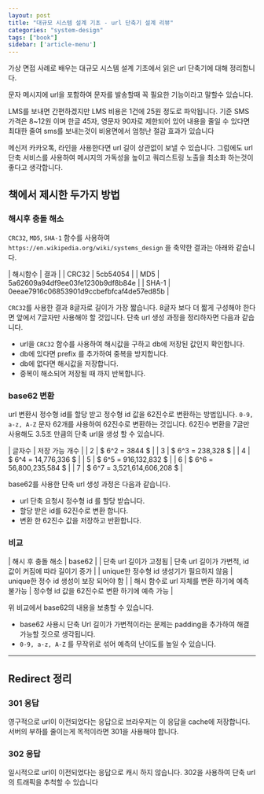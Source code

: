 ```yaml
---
layout: post
title: "대규모 시스템 설계 기초 - url 단축기 설계 리뷰"
categories: "system-design"
tags: ["book"]
sidebar: ['article-menu']
---
```


가상 면접 사례로 배우는 대규모 시스템 설계 기초에서 읽은 url 단축기에 대해 정리합니다.

문자 메시지에 url을 포함하여 문자를 발송할때 꼭 필요한 기능이라고 말할수 있습니다.

LMS를 보내면 간편하겠지만 LMS 비용은 1건에 25원 정도로 파악됩니다.
기준 SMS 가격은 8~12원 이며 한글 45자, 영문자 90자로 제한되어 있어 내용을 줄일 수 있다면 최대한 줄여 sms를 보내는것이 비용면에서 엄청난 절감 효과가 있습니다

메신저 카카오톡, 라인을 사용한다면 url 길이 상관없이 보낼 수 있습니다.
그럼에도 url 단축 서비스를 사용하여 메시지의 가독성을 높이고 쿼리스트링 노출을 최소화 하는것이 좋다고 생각합니다.



## 책에서 제시한 두가지 방법

### 해시후 충돌 해소
`CRC32`, `MD5`, `SHA-1` 함수를 사용하여 `https://en.wikipedia.org/wiki/systems_design` 을 축약한 결과는 아래와 같습니다.

| 해시함수 | 결과 |
| CRC32	| 5cb54054 |
| MD5	| 5a62609a94df9ee03fe1230b9df8b84e |
| SHA-1	| 0eeae7916c06853901d9ccbefbfcaf4de57ed85b |

`CRC32`를 사용한 결과 8글자로 길이가 가장 짧습니다. 8글자 보다 더 짧게 구성해야 한다면 앞에서 7글자만 사용해야 할 것입니다.
단축 url 생성 과정을 정리하자면 다음과 같습니다.

- url을 `CRC32` 함수를 사용하여 해시값을 구하고 db에 저장된 값인지 확인합니다.
- db에 있다면 prefix 를 추가하여 중복을 방지합니다.
- db에 없다면 해시값을 저장합니다. 
- 중복이 해소되어 저장될 때 까지 반복합니다.


### base62 변환
url 변환시 정수형 id를 할당 받고 정수형 id 값을 62진수로 변환하는 방법입니다.
`0-9, a-z, A-Z` 문자 62개를 사용하여 62진수로 변환하는 것입니다.
62진수 변환을 7글만 사용해도 3.5조 만큼의 단축 url을 생성 할 수 있습니다.

| 글자수 | 저장 가능 개수 |
| 2 | $ 6^2 = 3844 $ |
| 3 | $ 6^3 = 238,328 $ |
| 4 | $ 6^4 = 14,776,336 $ |
| 5 | $ 6^5 = 916,132,832 $ |
| 6 | $ 6^6 = 56,800,235,584 $ |
| 7 | $ 6^7 = 3,521,614,606,208 $ |

base62를 사용한 단축 url 생성 과정은 다음과 같습니다.
- url 단축 요청시 정수형 id 를 할당 받습니다.
- 할당 받은 id를 62진수로 변환 합니다.
- 변환 한 62진수 값을 저장하고 반환합니다.

### 비교

| 해시 후 충돌 해소 | base62 |
| 단축 url 길이가 고정됨 | 단축 url 길이가 가변적, id 값이 커짐에 따라 길이기 증가 |
| unique한 정수형 id 생성기가 필요하지 않음 | unique한 정수 id 생성이 보장 되어야 함 |
| 해시 함수로 url 자체를 변환 하기에 예측 불가능 | 정수형 id 값을 62진수로 변환 하기에 예측 가능 |

위 비교에서 base62의 내용을 보충할 수 있습니다.
- base62 사용시 단축 Url 길이가 가변적이라는 문제는 padding을 추가하여 해결 가능할 것으로 생각됩니다.
- `0-9, a-z, A-Z` 를 무작위로 섞어 예측의 난이도를 높일 수 있습니다.

---

## Redirect 정리
### 301 응답 
영구적으로 url이 이전되었다는 응답으로 브라우저는 이 응답을 cache에 저장합니다. 서버의 부하를 줄이는게 목적이라면 301을 사용해야 합니다.

### 302 응답
일시적으로 url이 이전되었다는 응답으로 캐시 하지 않습니다. 302을 사용하여 단축 url의 트래픽을 추척할 수 있습니다